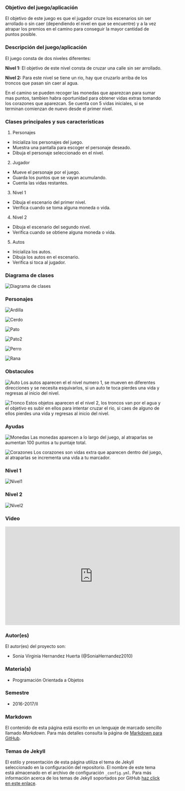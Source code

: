 ### Objetivo del juego/aplicación
El objetivo de este juego es que el jugador cruze los escenarios sin ser arrollado o sin caer (dependiendo el nivel en que se encuentre) y a la vez atrapar los premios en el camino para conseguir la mayor cantidad de puntos posible.

### Descripción del juego/aplicación
El juego consta de dos niveles diferentes:

**Nivel 1:** El objetivo de este nivel consta de cruzar una calle sin ser arrollado.

**Nivel 2:** Para este nivel se tiene un rio, hay que cruzarlo arriba de los troncos que pasan sin caer al agua.


En el camino se pueden recoger las monedas que aparezcan para sumar mas puntos, tambien habra oportunidad para obtener vidas extras tomando los corazones que aparezcan.
Se cuenta con 5 vidas iniciales, si se terminan comienzan de nuevo desde el primer nivel.

### Clases principales y sus características
1. Personajes
* Inicializa los personajes del juego.
* Muestra una pantalla para escoger el personaje deseado.
* Dibuja el personaje seleccionado en el nivel.

2. Jugador
* Mueve el personaje por el juego.
* Guarda los puntos que se vayan acumulando.
* Cuenta las vidas restantes.

3. Nivel 1
* Dibuja el escenario del primer nivel.
* Verifica cuando se toma alguna moneda o vida.

4. Nivel 2
* Dibuja el escenario del segundo nivel.
* Verifica cuando se obtiene alguna moneda o vida.

5. Autos
* Inicializa los autos.
* Dibuja los autos en el escenario.
* Verifica si toca al jugador.

### Diagrama de clases
![Diagrama de clases](https://github.com/acominf/CruzaPorElPremio/blob/master/imagenes/CruzaPorElPremio.png)

### Personajes
![Ardilla](https://github.com/acominf/CruzaPorElPremio/blob/master/imagenes/Ardilla3.png)

![Cerdo](https://github.com/acominf/CruzaPorElPremio/blob/master/imagenes/Cerdo3.png)

![Pato](https://github.com/acominf/CruzaPorElPremio/blob/master/imagenes/Patito3.png)

![Pato2](https://github.com/acominf/CruzaPorElPremio/blob/master/imagenes/Pato_Salvaje3.png)

![Perro](https://github.com/acominf/CruzaPorElPremio/blob/master/imagenes/Perro3.png)

![Rana](https://github.com/acominf/CruzaPorElPremio/blob/master/imagenes/Rana3.png)



### Obstaculos

![Auto](https://github.com/acominf/CruzaPorElPremio/blob/master/imagenes/carro2.png)
Los autos aparecen el el nivel numero 1, se mueven en diferentes direcciones 
y se necesita esquivarlos, si un auto te toca pierdes una vida y regresas al inicio
del nivel.

![Tronco](https://github.com/acominf/CruzaPorElPremio/blob/master/imagenes/tronco2.png)
Estos objetos aparecen el el nivel 2, los troncos van por el agua y el objetivo 
es subir en ellos para intentar cruzar el rio, si caes de alguno de ellos pierdes
una vida y regresas al inicio del nivel.




### Ayudas

![Monedas](https://github.com/acominf/CruzaPorElPremio/blob/master/imagenes/moneda2.png)
Las monedas aparecen a lo largo del juego, al atraparlas se aumentan 
100 puntos a tu puntaje total.

![Corazones](https://github.com/acominf/CruzaPorElPremio/blob/master/imagenes/corazon2.png)
Los corazones son vidas extra que aparecen dentro del juego, al
atraparlas se incrementa una vida a tu marcador.




### Nivel 1

![Nivel1](https://github.com/acominf/CruzaPorElPremio/blob/master/imagenes/nivel_1.png)




### Nivel 2

![Nivel2](https://github.com/acominf/CruzaPorElPremio/blob/master/imagenes/nivel_2.png)




### Video
<iframe width="560" height="315" src="https://www.youtube.com/embed/2dvw_6O51AE" frameborder="0" allowfullscreen></iframe>


### Autor(es)
El autor(es) del proyecto son:
- Sonia Virginia Hernandez Huerta (@SoniaHernandez2010)

### Materia(s)
- Programación Orientada a Objetos

### Semestre
- 2016-2017/II

### Markdown
El contenido de esta página está escrito en un lenguaje de marcado sencillo llamado *Markdown*. Para más detalles consulta la página de [Markdown para GitHub](https://guides.github.com/features/mastering-markdown/).

### Temas de Jekyll
El estilo y presentación de esta página utiliza el tema de Jekyll seleccionado en la configuración del repositorio. El nombre de este tema está almacenado en el archivo de configuración `_config.yml`. Para más información acerca de los temas de Jekyll soportados por GitHub [haz click en este enlace](https://pages.github.com/themes/).
